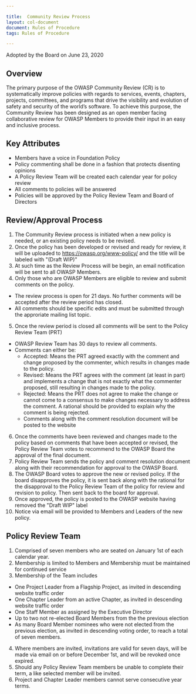 ```yaml
---

title:  Community Review Process
layout: col-document
document: Rules of Procedure
tags: Rules of Procedure

---
```

Adopted by the Board on June 23, 2020

## Overview
The primary purpose of the OWASP Community Review (CR) is to systematically improve policies with regards to services, events, chapters, projects, committees, and programs that drive the visibility and evolution of safety and security of the world’s software. To achieve this purpose, the Community Review has been designed as an open member facing collaborative review for OWASP Members to provide their input in an easy and inclusive process.

## Key Attributes
- Members have a voice in Foundation Policy
- Policy commenting shall be done in a fashion that protects disenting opinions
- A Policy Review Team will be created each calendar year for policy review
- All comments to policies will be answered
- Policies will be approved by the Policy Review Team and Board of Directors
 
## Review/Approval Process
1. The Community Review process is initiated when a new policy is needed, or an existing policy needs to be revised.
2. Once the policy has been developed or revised and ready for review, it will be uploaded to https://owasp.org/www-policy/ and the title will be labeled with "(Draft WIP)"
3. At such time as the Review Process will be begin, an email notification will be sent to all OWASP Members. 
4. Only those who are OWASP Members are eligible to review and submit comments on the policy.
  - The review process is open for 21 days. No further comments will be accepted after the review period has closed.
  - All comments should be specific edits and must be submitted through the approriate mailing list topic.
5. Once the review period is closed all comments will be sent to the Policy Review Team (PRT)
  - OWASP Review Team has 30 days to review all comments.
  - Comments can either be:
    - Accepted: Means the PRT agreed exactly with the comment and change proposed by the commenter, which results in changes made to the policy. 
    - Revised: Means the PRT agrees with the comment (at least in part) and implements a change that is not exactly what the commenter proposed, still resulting in changes made to the policy.
    - Rejected: Means the PRT does not agree to make the change or cannot come to a consensus to make changes necessary to address the comment. A rational should be provided to explain why the comment is being rejected.
    - Comments along with the comment resolution document will be posted to the website
6. Once the comments have been reviewed and changes made to the policy based on comments that have been accepted or revised, the Policy Review Team votes to recommend to the OWASP Board the approval of the final document.
7. Policy Review Team sends the policy and comment resolution document along with their recommendation for approval to the OWASP Board.
8. The OWASP Board votes to approve the new or revised policy. If the board disapproves the policy, it is sent back along with the rational for the disapproval to the Policy Review Team of the policy for review and revision to policy. Then sent back to the board for approval. 
9. Once approved, the policy is posted to the OWASP website having removed the "Draft WIP" label
10. Notice via email will be provided to Members and Leaders of the new policy.

## Policy Review Team
1. Comprised of seven members who are seated on January 1st of each calendar year.
2. Membership is limited to Members and Membership must be maintained for continued service
3. Membership of the Team includes
  - One Project Leader from a Flagship Project, as invited in descending website traffic order
  - One Chapter Leader from an active Chapter, as invited in descending website traffic order
  - One Staff Member as assigned by the Executive Director
  - Up to two not re-elected Board Members from the the previous election
  - As many Board Member nominees who were not elected from the previous election, as invited in descending voting order, to reach a total of seven members.
4. Where members are invited, invitations are valid for seven days, will be made via email on or before December 1st, and will be revoked once expired.
4. Should any Policy Review Team members be unable to complete their term, a like selected member will be invited. 
5. Project and Chapter Leader members cannot serve consecutive year terms.

